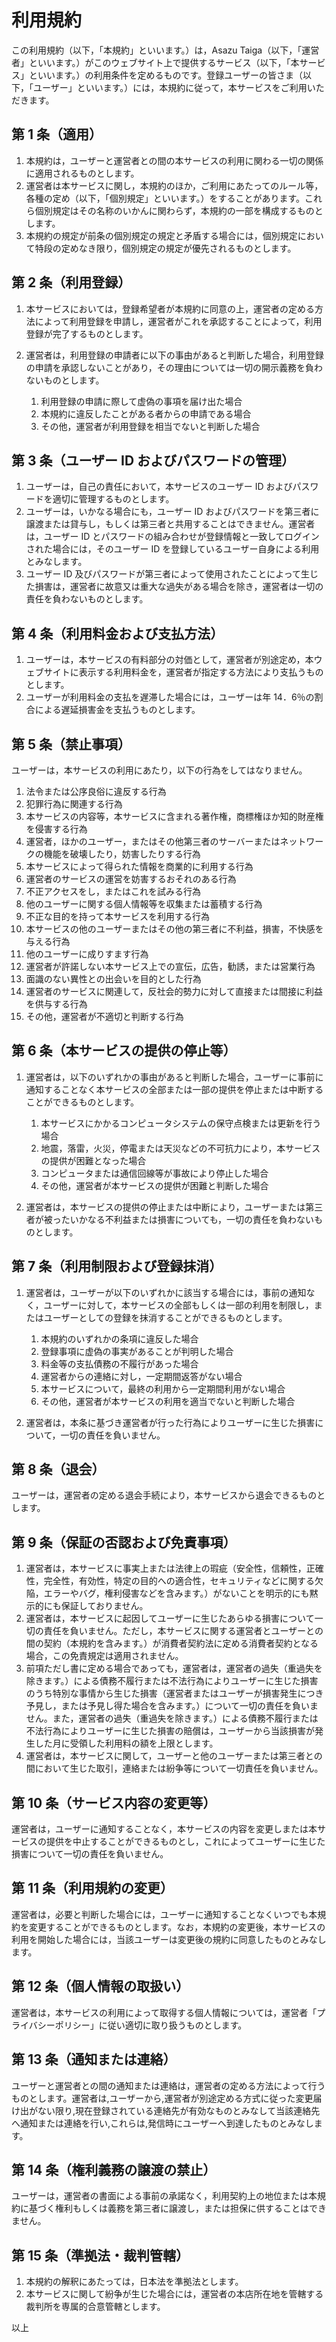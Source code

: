 <!-- Original: https://kiyaku.jp/hinagata/gp.html -->

# 利用規約

この利用規約（以下，「本規約」といいます。）は，Asazu Taiga（以下，「運営者」といいます。）がこのウェブサイト上で提供するサービス（以下，「本サービス」といいます。）の利用条件を定めるものです。登録ユーザーの皆さま（以下，「ユーザー」といいます。）には，本規約に従って，本サービスをご利用いただきます。

## 第 1 条（適用）

1.  本規約は，ユーザーと運営者との間の本サービスの利用に関わる一切の関係に適用されるものとします。
2.  運営者は本サービスに関し，本規約のほか，ご利用にあたってのルール等，各種の定め（以下，「個別規定」といいます。）をすることがあります。これら個別規定はその名称のいかんに関わらず，本規約の一部を構成するものとします。
3.  本規約の規定が前条の個別規定の規定と矛盾する場合には，個別規定において特段の定めなき限り，個別規定の規定が優先されるものとします。

## 第 2 条（利用登録）

1.  本サービスにおいては，登録希望者が本規約に同意の上，運営者の定める方法によって利用登録を申請し，運営者がこれを承認することによって，利用登録が完了するものとします。
2.  運営者は，利用登録の申請者に以下の事由があると判断した場合，利用登録の申請を承認しないことがあり，その理由については一切の開示義務を負わないものとします。

    1.  利用登録の申請に際して虚偽の事項を届け出た場合
    2.  本規約に違反したことがある者からの申請である場合
    3.  その他，運営者が利用登録を相当でないと判断した場合

## 第 3 条（ユーザー ID およびパスワードの管理）

1.  ユーザーは，自己の責任において，本サービスのユーザー ID およびパスワードを適切に管理するものとします。
2.  ユーザーは，いかなる場合にも，ユーザー ID およびパスワードを第三者に譲渡または貸与し，もしくは第三者と共用することはできません。運営者は，ユーザー ID とパスワードの組み合わせが登録情報と一致してログインされた場合には，そのユーザー ID を登録しているユーザー自身による利用とみなします。
3.  ユーザー ID 及びパスワードが第三者によって使用されたことによって生じた損害は，運営者に故意又は重大な過失がある場合を除き，運営者は一切の責任を負わないものとします。

## 第 4 条（利用料金および支払方法）

1.  ユーザーは，本サービスの有料部分の対価として，運営者が別途定め，本ウェブサイトに表示する利用料金を，運営者が指定する方法により支払うものとします。
2.  ユーザーが利用料金の支払を遅滞した場合には，ユーザーは年 14．6％の割合による遅延損害金を支払うものとします。

## 第 5 条（禁止事項）

ユーザーは，本サービスの利用にあたり，以下の行為をしてはなりません。

1.  法令または公序良俗に違反する行為
2.  犯罪行為に関連する行為
3.  本サービスの内容等，本サービスに含まれる著作権，商標権ほか知的財産権を侵害する行為
4.  運営者，ほかのユーザー，またはその他第三者のサーバーまたはネットワークの機能を破壊したり，妨害したりする行為
5.  本サービスによって得られた情報を商業的に利用する行為
6.  運営者のサービスの運営を妨害するおそれのある行為
7.  不正アクセスをし，またはこれを試みる行為
8.  他のユーザーに関する個人情報等を収集または蓄積する行為
9.  不正な目的を持って本サービスを利用する行為
10. 本サービスの他のユーザーまたはその他の第三者に不利益，損害，不快感を与える行為
11. 他のユーザーに成りすます行為
12. 運営者が許諾しない本サービス上での宣伝，広告，勧誘，または営業行為
13. 面識のない異性との出会いを目的とした行為
14. 運営者のサービスに関連して，反社会的勢力に対して直接または間接に利益を供与する行為
15. その他，運営者が不適切と判断する行為

## 第 6 条（本サービスの提供の停止等）

1.  運営者は，以下のいずれかの事由があると判断した場合，ユーザーに事前に通知することなく本サービスの全部または一部の提供を停止または中断することができるものとします。

    1.  本サービスにかかるコンピュータシステムの保守点検または更新を行う場合
    2.  地震，落雷，火災，停電または天災などの不可抗力により，本サービスの提供が困難となった場合
    3.  コンピュータまたは通信回線等が事故により停止した場合
    4.  その他，運営者が本サービスの提供が困難と判断した場合

2.  運営者は，本サービスの提供の停止または中断により，ユーザーまたは第三者が被ったいかなる不利益または損害についても，一切の責任を負わないものとします。

## 第 7 条（利用制限および登録抹消）

1.  運営者は，ユーザーが以下のいずれかに該当する場合には，事前の通知なく，ユーザーに対して，本サービスの全部もしくは一部の利用を制限し，またはユーザーとしての登録を抹消することができるものとします。

    1.  本規約のいずれかの条項に違反した場合
    2.  登録事項に虚偽の事実があることが判明した場合
    3.  料金等の支払債務の不履行があった場合
    4.  運営者からの連絡に対し，一定期間返答がない場合
    5.  本サービスについて，最終の利用から一定期間利用がない場合
    6.  その他，運営者が本サービスの利用を適当でないと判断した場合

2.  運営者は，本条に基づき運営者が行った行為によりユーザーに生じた損害について，一切の責任を負いません。

## 第 8 条（退会）

ユーザーは，運営者の定める退会手続により，本サービスから退会できるものとします。

## 第 9 条（保証の否認および免責事項）

1.  運営者は，本サービスに事実上または法律上の瑕疵（安全性，信頼性，正確性，完全性，有効性，特定の目的への適合性，セキュリティなどに関する欠陥，エラーやバグ，権利侵害などを含みます。）がないことを明示的にも黙示的にも保証しておりません。
2.  運営者は，本サービスに起因してユーザーに生じたあらゆる損害について一切の責任を負いません。ただし，本サービスに関する運営者とユーザーとの間の契約（本規約を含みます。）が消費者契約法に定める消費者契約となる場合，この免責規定は適用されません。
3.  前項ただし書に定める場合であっても，運営者は，運営者の過失（重過失を除きます。）による債務不履行または不法行為によりユーザーに生じた損害のうち特別な事情から生じた損害（運営者またはユーザーが損害発生につき予見し，または予見し得た場合を含みます。）について一切の責任を負いません。また，運営者の過失（重過失を除きます。）による債務不履行または不法行為によりユーザーに生じた損害の賠償は，ユーザーから当該損害が発生した月に受領した利用料の額を上限とします。
4.  運営者は，本サービスに関して，ユーザーと他のユーザーまたは第三者との間において生じた取引，連絡または紛争等について一切責任を負いません。

## 第 10 条（サービス内容の変更等）

運営者は，ユーザーに通知することなく，本サービスの内容を変更しまたは本サービスの提供を中止することができるものとし，これによってユーザーに生じた損害について一切の責任を負いません。

## 第 11 条（利用規約の変更）

運営者は，必要と判断した場合には，ユーザーに通知することなくいつでも本規約を変更することができるものとします。なお，本規約の変更後，本サービスの利用を開始した場合には，当該ユーザーは変更後の規約に同意したものとみなします。

## 第 12 条（個人情報の取扱い）

運営者は，本サービスの利用によって取得する個人情報については，運営者「プライバシーポリシー」に従い適切に取り扱うものとします。

## 第 13 条（通知または連絡）

ユーザーと運営者との間の通知または連絡は，運営者の定める方法によって行うものとします。運営者は,ユーザーから,運営者が別途定める方式に従った変更届け出がない限り,現在登録されている連絡先が有効なものとみなして当該連絡先へ通知または連絡を行い,これらは,発信時にユーザーへ到達したものとみなします。

## 第 14 条（権利義務の譲渡の禁止）

ユーザーは，運営者の書面による事前の承諾なく，利用契約上の地位または本規約に基づく権利もしくは義務を第三者に譲渡し，または担保に供することはできません。

## 第 15 条（準拠法・裁判管轄）

1.  本規約の解釈にあたっては，日本法を準拠法とします。
2.  本サービスに関して紛争が生じた場合には，運営者の本店所在地を管轄する裁判所を専属的合意管轄とします。

以上

